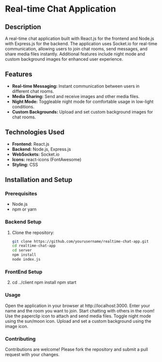 # Real-time Chat Application

## Description
A real-time chat application built with React.js for the frontend and Node.js with Express.js for the backend. The application uses Socket.io for real-time communication, allowing users to join chat rooms, send messages, and share media files instantly. Additional features include night mode and custom background images for enhanced user experience.

## Features
- **Real-time Messaging:** Instant communication between users in different chat rooms.
- **Media Sharing:** Send and receive images and other media files.
- **Night Mode:** Toggleable night mode for comfortable usage in low-light conditions.
- **Custom Backgrounds:** Upload and set custom background images for chat rooms.

## Technologies Used
- **Frontend:** React.js
- **Backend:** Node.js, Express.js
- **WebSockets:** Socket.io
- **Icons:** react-icons (FontAwesome)
- **Styling:** CSS

## Installation and Setup

### Prerequisites
- Node.js
- npm or yarn

### Backend Setup
1. Clone the repository:
   ```bash
   git clone https://github.com/yourusername/realtime-chat-app.git
   cd realtime-chat-app
   cd server
   npm install
   node index.js
### FrontEnd Setup
2.  cd ../client
    npm install
    npm start

### Usage
Open the application in your browser at http://localhost:3000.
Enter your name and the room you want to join.
Start chatting with others in the room!
Use the paperclip icon to attach and send media files.
Toggle night mode using the sun/moon icon.
Upload and set a custom background using the image icon.

### Contributing
Contributions are welcome! Please fork the repository and submit a pull request with your changes.
